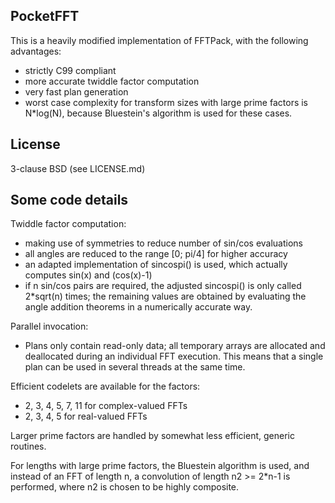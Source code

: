 PocketFFT
---------

This is a heavily modified implementation of FFTPack, with the following
advantages:

- strictly C99 compliant
- more accurate twiddle factor computation
- very fast plan generation
- worst case complexity for transform sizes with large prime factors is
  N*log(N), because Bluestein's algorithm is used for these cases.

License
-------

3-clause BSD (see LICENSE.md)


Some code details
-----------------

Twiddle factor computation:

- making use of symmetries to reduce number of sin/cos evaluations
- all angles are reduced to the range [0; pi/4] for higher accuracy
- an adapted implementation of sincospi() is used, which actually computes
  sin(x) and (cos(x)-1)
- if n sin/cos pairs are required, the adjusted sincospi() is only called
  2*sqrt(n) times; the remaining values are obtained by evaluating the
  angle addition theorems in a numerically accurate way.

Parallel invocation:

- Plans only contain read-only data; all temporary arrays are allocated and
  deallocated during an individual FFT execution. This means that a single plan
  can be used in several threads at the same time.

Efficient codelets are available for the factors:

- 2, 3, 4, 5, 7, 11 for complex-valued FFTs
- 2, 3, 4, 5 for real-valued FFTs

Larger prime factors are handled by somewhat less efficient, generic routines.

For lengths with large prime factors, the Bluestein algorithm is used, and
instead of an FFT of length n, a convolution of length n2 >= 2*n-1 is performed,
where n2 is chosen to be highly composite.
